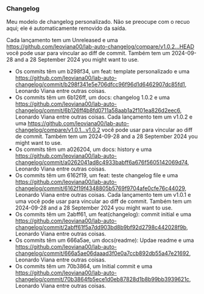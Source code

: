 ### Changelog
Meu modelo de changelog personalizado. Não se preocupe com o recuo aqui; ele é automaticamente removido da saída.

Cada lançamento tem um Unreleased e uma https://github.com/leoviana00/lab-auto-changelog/compare/v1.0.2...HEAD você pode usar para vincular ao diff de commit.
Também tem um 2024-09-28 and a 28 September 2024 you might want to use.
- Os commits têm um b298f34, um feat: template personalizado e uma https://github.com/leoviana00/lab-auto-changelog/commit/b298f341e5e706dfcc96f96d1d6462907dc85fd1, Leonardo Viana entre outras coisas.
- Os commits têm um 6b126ff, um docs: changelog 1.0.2 e uma https://github.com/leoviana00/lab-auto-changelog/commit/6b126ff4b8fd0711a58aab1a2f101ea826d2eec6, Leonardo Viana entre outras coisas.
Cada lançamento tem um v1.0.2 e uma https://github.com/leoviana00/lab-auto-changelog/compare/v1.0.1...v1.0.2 você pode usar para vincular ao diff de commit.
Também tem um 2024-09-28 and a 28 September 2024 you might want to use.
- Os commits têm um a026204, um docs: history e uma https://github.com/leoviana00/lab-auto-changelog/commit/a0262041ad8c4933babff6a676f5605142069d74, Leonardo Viana entre outras coisas.
- Os commits têm um 6162f19, um feat: teste changelog file e uma https://github.com/leoviana00/lab-auto-changelog/commit/6162f19f4348805b5769f9704afe0cfe76c44029, Leonardo Viana entre outras coisas.
Cada lançamento tem um v1.0.1 e uma  você pode usar para vincular ao diff de commit.
Também tem um 2024-09-28 and a 28 September 2024 you might want to use.
- Os commits têm um 2abff61, um feat(changelog): commit initial e uma https://github.com/leoviana00/lab-auto-changelog/commit/2abff61f5a7dd903bd8b9bf92d2798c442028f9b, Leonardo Viana entre outras coisas.
- Os commits têm um 666a5ae, um docs(readme): Updae readme e uma https://github.com/leoviana00/lab-auto-changelog/commit/666a5ae06daaad3f0e0a7ccb892db55a47e21692, Leonardo Viana entre outras coisas.
- Os commits têm um 70b3864, um Initial commit e uma https://github.com/leoviana00/lab-auto-changelog/commit/70b3864fb5ece1d0eb87828d1b8b99bb3939621c, Leonardo Viana entre outras coisas.

